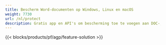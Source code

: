 ```yaml
---
title: Bescherm Word-documenten op Windows, Linux en macOS 
weight: 7730
url: /nl/protect
description: Gratis app en API's om bescherming toe te voegen aan DOC-, DOCX- of ODT-bestanden
---
```


{{< blocks/products/pf/agp/feature-solution >}} 

